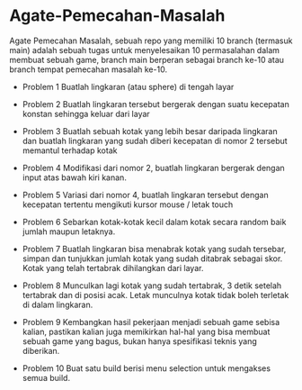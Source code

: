 # Agate-Pemecahan-Masalah
Agate Pemecahan Masalah, sebuah repo yang memiliki 10 branch (termasuk main) adalah sebuah tugas untuk menyelesaikan 10 permasalahan dalam membuat sebuah game, branch main berperan sebagai branch ke-10 atau branch tempat pemecahan masalah ke-10.

  - Problem 1
  Buatlah lingkaran (atau sphere) di tengah layar

  - Problem 2
  Buatlah lingkaran tersebut bergerak dengan suatu kecepatan konstan sehingga keluar dari layar

  - Problem 3
  Buatlah sebuah kotak yang lebih besar daripada lingkaran dan buatlah lingkaran yang sudah diberi kecepatan di nomor 2 tersebut memantul terhadap kotak

  - Problem 4
  Modifikasi dari nomor 2, buatlah lingkaran bergerak dengan input atas bawah kiri kanan. 

  - Problem 5
  Variasi dari nomor 4, buatlah lingkaran tersebut dengan kecepatan tertentu mengikuti kursor mouse / letak touch

  - Problem 6
  Sebarkan kotak-kotak kecil dalam kotak secara random baik jumlah maupun letaknya.

  - Problem 7
  Buatlah lingkaran bisa menabrak kotak yang sudah tersebar, simpan dan tunjukkan jumlah kotak yang sudah ditabrak sebagai skor. Kotak yang telah tertabrak dihilangkan dari layar.

  - Problem 8
  Munculkan lagi kotak yang sudah tertabrak, 3 detik setelah tertabrak dan di posisi acak. Letak munculnya kotak tidak boleh terletak di dalam lingkaran.

  - Problem 9
  Kembangkan hasil pekerjaan menjadi sebuah game sebisa kalian, pastikan kalian juga memikirkan hal-hal yang bisa membuat sebuah game yang bagus, bukan hanya spesifikasi teknis yang diberikan.

  - Problem 10
  Buat satu build berisi menu selection untuk mengakses semua build.
